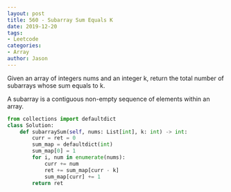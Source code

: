 ```yaml
---
layout: post
title: 560 - Subarray Sum Equals K
date: 2019-12-20
tags:
- Leetcode
categories:
- Array
author: Jason
---
```

Given an array of integers nums and an integer k, return the total number of subarrays whose sum equals to k.

A subarray is a contiguous non-empty sequence of elements within an array.

```python
from collections import defaultdict
class Solution:
    def subarraySum(self, nums: List[int], k: int) -> int:
        curr = ret = 0
        sum_map = defaultdict(int)
        sum_map[0] = 1
        for i, num in enumerate(nums):
            curr += num
            ret += sum_map[curr - k]
            sum_map[curr] += 1
        return ret
```

